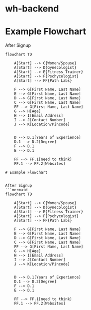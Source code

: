 # wh-backend

# Example Flowchart
  

After Signup
```mermaid
flowchart TD
    
    A[Start] --> C{Women/Spouse}
    A[Start] --> D{Gynecologist}
    A[Start] --> E{Fitness Trainer}
    A[Start] --> F{Pschycologist}
    A[Start] --> FF{Path Labs}

    F --> G[First Name, Last Name]
    E --> G[First Name, Last Name]
    D --> G[First Name, Last Name]
    C --> G[First Name, Last Name]
    FF --> G[First Name, Last Name]
    G --> H[Age]
    H --> I[Email Address]
    I --> J[Contact Number]
    J --> K[Location/Pincode]


    D --> D.1[Years of Experience]
    D.1 --> D.2[Degree]
    F --> D.1
    E --> D.1

    FF --> FF.1[need to think]
    FF.1 --> FF.2[Websites]
    
# Example Flowchart
  

After Signup
```mermaid
flowchart TD
    
    A[Start] --> C{Women/Spouse}
    A[Start] --> D{Gynecologist}
    A[Start] --> E{Fitness Trainer}
    A[Start] --> F{Pschycologist}
    A[Start] --> FF{Path Labs}

    F --> G[First Name, Last Name]
    E --> G[First Name, Last Name]
    D --> G[First Name, Last Name]
    C --> G[First Name, Last Name]
    FF --> G[First Name, Last Name]
    G --> H[Age]
    H --> I[Email Address]
    I --> J[Contact Number]
    J --> K[Location/Pincode]


    D --> D.1[Years of Experience]
    D.1 --> D.2[Degree]
    F --> D.1
    E --> D.1

    FF --> FF.1[need to think]
    FF.1 --> FF.2[Websites]
    
    

   

 